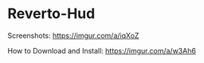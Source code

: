 # Reverto-Hud
Screenshots: https://imgur.com/a/iqXoZ

How to Download and Install: https://imgur.com/a/w3Ah6
